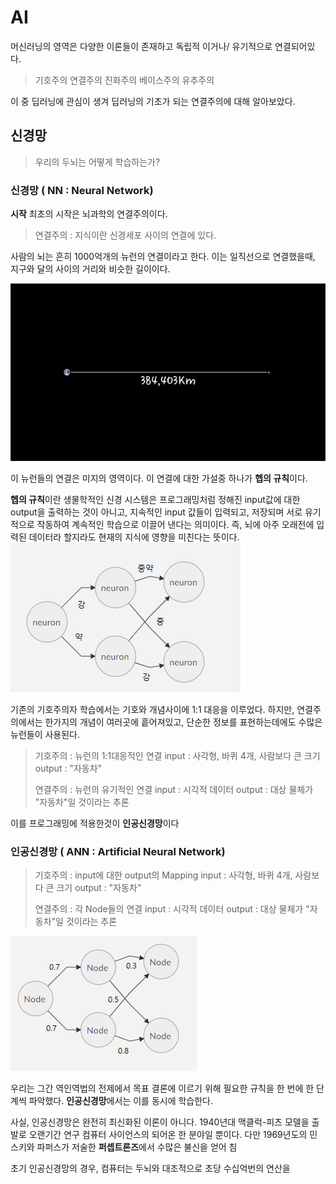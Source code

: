 # AI 
머신러닝의 영역은 다양한 이론들이 존재하고 독립적 이거나/ 유기적으로 연결되어있다.

> 기호주의
> 연결주의
> 진화주의
> 베이스주의
> 유추주의

이 중 딥러닝에 관심이 생겨 딥러닝의 기초가 되는 연결주의에 대해 알아보았다.
## 신경망
> 우리의 두뇌는 어떻게 학습하는가?

### 신경망 ( NN : Neural Network)

**시작**
최초의 시작은 뇌과학의 연결주의이다.
> 연결주의 : 지식이란 신경세포 사이의 연결에 있다.

사람의 뇌는 흔히 1000억개의 뉴런의 연결이라고 한다. 
이는 일직선으로 연결했을때, 지구와 달의 사이의 거리와 비슷한 길이이다.


<img src=./image/1_EarthnMoon.jpg>

이 뉴런들의 연결은 미지의 영역이다. 
이 연결에 대한 가설중 하나가 **헵의 규칙**이다. 


**헵의 규칙**이란 
생물학적인 신경 시스템은 프로그래밍처럼 정해진 input값에 대한 output을 출력하는 것이 아니고, 
지속적인 input 값들이 입력되고, 저장되며 서로 유기적으로 작동하여 계속적인 학습으로 이끌어 낸다는 의미이다.
즉, 뇌에 아주 오래전에 입력된 데이터라 할지라도 현재의 지식에 영향을 미친다는 뜻이다.
<img src=./image/neuron.png>


 기존의 기호주의자 학습에서는 기호와 개념사이에 1:1 대응을 이루었다.
 하지만, 연결주의에서는 한가지의 개념이 여러곳에 흩어져있고,
 단순한 정보를 표현하는데에도 수많은 뉴런들이 사용된다.

>기호주의 : 뉴런의 1:1대응적인 연결
>input : 사각형, 바퀴 4개, 사람보다 큰 크기 
>output : "자동차" 
>
>연결주의 : 뉴런의  유기적인 연결
>input : 시각적 데이터
>output : 대상 물체가 "자동차"일 것이라는 추론


이를 프로그래밍에 적용한것이 **인공신경망**이다

### 인공신경망 ( ANN : Artificial Neural Network)


>기호주의 : input에 대한 output의 Mapping
>input : 사각형, 바퀴 4개, 사람보다 큰 크기 
>output : "자동차" 
>
>연결주의 : 각 Node들의 연결
>input : 시각적 데이터
>output : 대상 물체가 "자동차"일 것이라는 추론

<img src=./image/ANN.png>


우리는 그간 역인역법의 전제에서 목표 결론에 이르기 위해 필요한 규칙을 한 번에 한 단계씩 파악했다. **인공신경망**에서는 이를 동시에 학습한다.

사실, 인공신경망은 완전히 최신화된 이론이 아니다. 
1940년대 맥클럭-피츠 모델을 출발로 오랜기간 연구 컴퓨터 사이언스의 되어온 한 분야일 뿐이다.
다만 1969년도의 민스키와 파퍼스가 저술한 **퍼셉트론즈**에서 수많은 불신을 얻어 침

초기 인공신경망의 경우,
컴퓨터는 두뇌와 대조적으로 초당 수십억번의 연산을 

<!--stackedit_data:
eyJoaXN0b3J5IjpbLTg4MTU5NDYwNiwxNTE2MjI2ODgwLC0xMz
Y1NTQ0MiwyNTc5MTIyMTcsLTk3NzUyNzIyMSwtMTg3MDMzODgz
MywtMjAwNzM4Mjk3NiwtNjA2NjcxMjQyLC0zNjUxNTEwMzNdfQ
==
-->